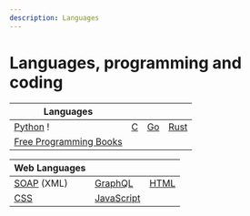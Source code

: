 ```yaml
---
description: Languages
---
```


# Languages, programming and coding



| Languages                                                                           |                               |                           |                                    |
| ----------------------------------------------------------------------------------- | ----------------------------- | ------------------------- | ---------------------------------- |
| [Python](https://wiki.python.org/moin/BeginnersGuide) !                             | [C](https://www.learn-c.org/) | [Go](https://www.go.dev/) | [Rust](https://www.rust-lang.org/) |
| [Free Programming Books](https://github.com/EbookFoundation/free-programming-books) |                               |                           |                                    |

| Web Languages                                             |                                                        |                                                    |
| --------------------------------------------------------- | ------------------------------------------------------ | -------------------------------------------------- |
| [SOAP](https://www.w3schools.com/XML/xml\_soap.asp) (XML) | [GraphQL](https://graphql.org/)                        | [HTML](https://www.w3schools.com/html/default.asp) |
| [CSS](https://www.w3schools.com/Css/)                     | [JavaScript](https://www.w3schools.com/js/DEFAULT.asp) |                                                    |

